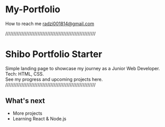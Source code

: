 # My-Portfolio
How to reach me radzi001814@gmail.com

////////////////////////////////////////////////////////
# Shibo Portfolio Starter

Simple landing page to showcase my journey as a Junior Web Developer.  
Tech: HTML, CSS.  
See my progress and upcoming projects here.
////////////////////////////////////////////////////////

## What's next
- More projects
- Learning React & Node.js
